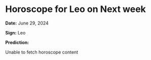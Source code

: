 # Horoscope for Leo on Next week

**Date:** June 29, 2024

**Sign:** Leo

**Prediction:**

Unable to fetch horoscope content
